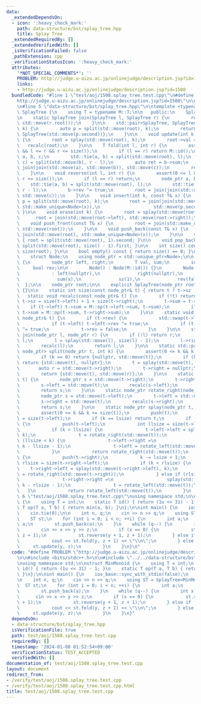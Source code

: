 ```yaml
---
data:
  _extendedDependsOn:
  - icon: ':heavy_check_mark:'
    path: data-structure/bst/splay_tree.hpp
    title: Splay Tree
  _extendedRequiredBy: []
  _extendedVerifiedWith: []
  _isVerificationFailed: false
  _pathExtension: cpp
  _verificationStatusIcon: ':heavy_check_mark:'
  attributes:
    '*NOT_SPECIAL_COMMENTS*': ''
    PROBLEM: http://judge.u-aizu.ac.jp/onlinejudge/description.jsp?id=1508
    links:
    - http://judge.u-aizu.ac.jp/onlinejudge/description.jsp?id=1508
  bundledCode: "#line 1 \"test/aoj/1508.splay_tree.test.cpp\"\n#define PROBLEM \"\
    http://judge.u-aizu.ac.jp/onlinejudge/description.jsp?id=1508\"\n\n#include <bits/stdc++.h>\n\
    \n#line 5 \"data-structure/bst/splay_tree.hpp\"\n\ntemplate <typename M>\nclass\
    \ SplayTree {\n    using T = typename M::T;\n\n   public:\n    SplayTree() = default;\n\
    \n    static SplayTree join(SplayTree l, SplayTree r) {\n        return SplayTree(join(std::move(l.root),\
    \ std::move(r.root)));\n    }\n\n    std::pair<SplayTree, SplayTree> split(int\
    \ k) {\n        auto p = split(std::move(root), k);\n        return {SplayTree(std::move(p.first)),\
    \ SplayTree(std::move(p.second))};\n    }\n\n    void update(int k, const T& x)\
    \ {\n        root = splay(std::move(root), k);\n        root->val = x;\n     \
    \   recalc(root);\n    }\n\n    T fold(int l, int r) {\n        assert(0 <= l\
    \ && l <= r && r <= size());\n        if (l == r) return M::id();\n        node_ptr\
    \ a, b, c;\n        std::tie(a, b) = split(std::move(root), l);\n        std::tie(b,\
    \ c) = split(std::move(b), r - l);\n        auto ret = b->sum;\n        root =\
    \ join(join(std::move(a), std::move(b)), std::move(c));\n        return ret;\n\
    \    }\n\n    void reverse(int l, int r) {\n        assert(0 <= l && l <= r &&\
    \ r <= size());\n        if (l == r) return;\n        node_ptr a, b, c;\n    \
    \    std::tie(a, b) = split(std::move(root), l);\n        std::tie(b, c) = split(std::move(b),\
    \ r - l);\n        b->rev ^= true;\n        root = join(join(std::move(a), std::move(b)),\
    \ std::move(c));\n    }\n\n    void insert(int k, const T& x) {\n        auto\
    \ p = split(std::move(root), k);\n        root = join(join(std::move(p.first),\
    \ std::make_unique<Node>(x)),\n                    std::move(p.second));\n   \
    \ }\n\n    void erase(int k) {\n        root = splay(std::move(root), k);\n  \
    \      root = join(std::move(root->left), std::move(root->right));\n    }\n\n\
    \    void push_front(const T& x) {\n        root = join(std::make_unique<Node>(x),\
    \ std::move(root));\n    }\n\n    void push_back(const T& x) {\n        root =\
    \ join(std::move(root), std::make_unique<Node>(x));\n    }\n\n    void pop_front()\
    \ { root = split(std::move(root), 1).second; }\n\n    void pop_back() { root =\
    \ split(std::move(root), size() - 1).first; }\n\n    int size() const { return\
    \ size(root); }\n\n    bool empty() const { return size() == 0; }\n\n   private:\n\
    \    struct Node;\n    using node_ptr = std::unique_ptr<Node>;\n\n    struct Node\
    \ {\n        node_ptr left, right;\n        T val, sum;\n        int sz;\n   \
    \     bool rev;\n\n        Node() : Node(M::id()) {}\n        Node(const T& x)\n\
    \            : left(nullptr),\n              right(nullptr),\n              val(x),\n\
    \              sum(x),\n              sz(1),\n              rev(false) {}\n  \
    \  };\n\n    node_ptr root;\n\n    explicit SplayTree(node_ptr root) : root(std::move(root))\
    \ {}\n\n    static int size(const node_ptr& t) { return t ? t->sz : 0; }\n\n \
    \   static void recalc(const node_ptr& t) {\n        if (!t) return;\n       \
    \ t->sz = size(t->left) + 1 + size(t->right);\n        t->sum = t->val;\n    \
    \    if (t->left) t->sum = M::op(t->left->sum, t->sum);\n        if (t->right)\
    \ t->sum = M::op(t->sum, t->right->sum);\n    }\n\n    static void push(const\
    \ node_ptr& t) {\n        if (t->rev) {\n            std::swap(t->left, t->right);\n\
    \            if (t->left) t->left->rev ^= true;\n            if (t->right) t->right->rev\
    \ ^= true;\n            t->rev = false;\n        }\n    }\n\n    static node_ptr\
    \ join(node_ptr l, node_ptr r) {\n        if (!l) return r;\n        if (!r) return\
    \ l;\n        l = splay(std::move(l), size(l) - 1);\n        l->right = std::move(r);\n\
    \        recalc(l);\n        return l;\n    }\n\n    static std::pair<node_ptr,\
    \ node_ptr> split(node_ptr t, int k) {\n        assert(0 <= k && k <= size(t));\n\
    \        if (k == 0) return {nullptr, std::move(t)};\n        if (k == size(t))\
    \ return {std::move(t), nullptr};\n        t = splay(std::move(t), k - 1);\n \
    \       auto r = std::move(t->right);\n        t->right = nullptr;\n        recalc(t);\n\
    \        return {std::move(t), std::move(r)};\n    }\n\n    static node_ptr rotate_left(node_ptr\
    \ t) {\n        node_ptr s = std::move(t->right);\n        t->right = std::move(s->left);\n\
    \        s->left = std::move(t);\n        recalc(s->left);\n        recalc(s);\n\
    \        return s;\n    }\n\n    static node_ptr rotate_right(node_ptr t) {\n\
    \        node_ptr s = std::move(t->left);\n        t->left = std::move(s->right);\n\
    \        s->right = std::move(t);\n        recalc(s->right);\n        recalc(s);\n\
    \        return s;\n    }\n\n    static node_ptr splay(node_ptr t, int k) {\n\
    \        assert(0 <= k && k <= size(t));\n        push(t);\n        int lsize\
    \ = size(t->left);\n        if (k == lsize) return t;\n        if (k < lsize)\
    \ {\n            push(t->left);\n            int llsize = size(t->left->left);\n\
    \            if (k < llsize) {\n                t->left->left = splay(std::move(t->left->left),\
    \ k);\n                t = rotate_right(std::move(t));\n            } else if\
    \ (llsize < k) {\n                t->left->right =\n                    splay(std::move(t->left->right),\
    \ k - llsize - 1);\n                t->left = rotate_left(std::move(t->left));\n\
    \            }\n            return rotate_right(std::move(t));\n        } else\
    \ {\n            push(t->right);\n            k -= lsize + 1;\n            int\
    \ rlsize = size(t->right->left);\n            if (k < rlsize) {\n            \
    \    t->right->left = splay(std::move(t->right->left), k);\n                t->right\
    \ = rotate_right(std::move(t->right));\n            } else if (rlsize < k) {\n\
    \                t->right->right =\n                    splay(std::move(t->right->right),\
    \ k - rlsize - 1);\n                t = rotate_left(std::move(t));\n         \
    \   }\n            return rotate_left(std::move(t));\n        }\n    }\n};\n#line\
    \ 6 \"test/aoj/1508.splay_tree.test.cpp\"\nusing namespace std;\n\nstruct MinMonoid\
    \ {\n    using T = int;\n    static T id() { return (1u << 31) - 1; }\n    static\
    \ T op(T a, T b) { return min(a, b); }\n};\n\nint main() {\n    ios_base::sync_with_stdio(false);\n\
    \    cin.tie(0);\n\n    int n, q;\n    cin >> n >> q;\n    using ST = SplayTree<MinMonoid>;\n\
    \    ST st;\n    for (int i = 0; i < n; ++i) {\n        int a;\n        cin >>\
    \ a;\n        st.push_back(a);\n    }\n    while (q--) {\n        int x, y, z;\n\
    \        cin >> x >> y >> z;\n        if (x == 0) {\n            st.reverse(y,\
    \ z + 1);\n            st.reverse(y + 1, z + 1);\n        } else if (x == 1) {\n\
    \            cout << st.fold(y, z + 1) << \"\\n\";\n        } else {\n       \
    \     st.update(y, z);\n        }\n    }\n}\n"
  code: "#define PROBLEM \"http://judge.u-aizu.ac.jp/onlinejudge/description.jsp?id=1508\"\
    \n\n#include <bits/stdc++.h>\n\n#include \"../../data-structure/bst/splay_tree.hpp\"\
    \nusing namespace std;\n\nstruct MinMonoid {\n    using T = int;\n    static T\
    \ id() { return (1u << 31) - 1; }\n    static T op(T a, T b) { return min(a, b);\
    \ }\n};\n\nint main() {\n    ios_base::sync_with_stdio(false);\n    cin.tie(0);\n\
    \n    int n, q;\n    cin >> n >> q;\n    using ST = SplayTree<MinMonoid>;\n  \
    \  ST st;\n    for (int i = 0; i < n; ++i) {\n        int a;\n        cin >> a;\n\
    \        st.push_back(a);\n    }\n    while (q--) {\n        int x, y, z;\n  \
    \      cin >> x >> y >> z;\n        if (x == 0) {\n            st.reverse(y, z\
    \ + 1);\n            st.reverse(y + 1, z + 1);\n        } else if (x == 1) {\n\
    \            cout << st.fold(y, z + 1) << \"\\n\";\n        } else {\n       \
    \     st.update(y, z);\n        }\n    }\n}"
  dependsOn:
  - data-structure/bst/splay_tree.hpp
  isVerificationFile: true
  path: test/aoj/1508.splay_tree.test.cpp
  requiredBy: []
  timestamp: '2024-01-08 01:52:54+09:00'
  verificationStatus: TEST_ACCEPTED
  verifiedWith: []
documentation_of: test/aoj/1508.splay_tree.test.cpp
layout: document
redirect_from:
- /verify/test/aoj/1508.splay_tree.test.cpp
- /verify/test/aoj/1508.splay_tree.test.cpp.html
title: test/aoj/1508.splay_tree.test.cpp
---
```

